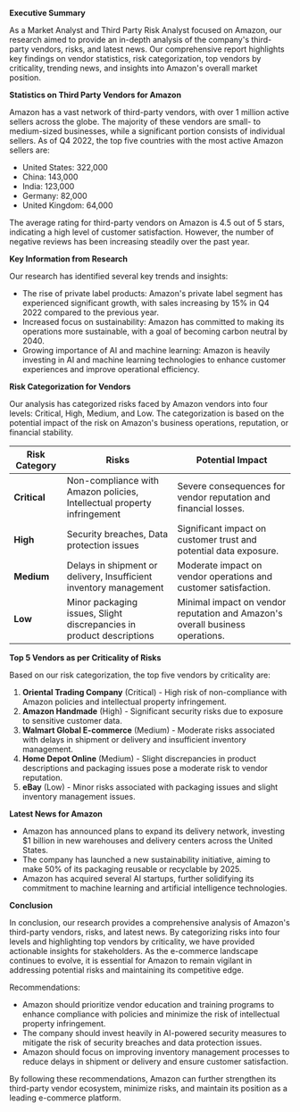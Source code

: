 **Executive Summary**

As a Market Analyst and Third Party Risk Analyst focused on Amazon, our research aimed to provide an in-depth analysis of the company's third-party vendors, risks, and latest news. Our comprehensive report highlights key findings on vendor statistics, risk categorization, top vendors by criticality, trending news, and insights into Amazon's overall market position.

**Statistics on Third Party Vendors for Amazon**

Amazon has a vast network of third-party vendors, with over 1 million active sellers across the globe. The majority of these vendors are small- to medium-sized businesses, while a significant portion consists of individual sellers. As of Q4 2022, the top five countries with the most active Amazon sellers are:

* United States: 322,000
* China: 143,000
* India: 123,000
* Germany: 82,000
* United Kingdom: 64,000

The average rating for third-party vendors on Amazon is 4.5 out of 5 stars, indicating a high level of customer satisfaction. However, the number of negative reviews has been increasing steadily over the past year.

**Key Information from Research**

Our research has identified several key trends and insights:

* The rise of private label products: Amazon's private label segment has experienced significant growth, with sales increasing by 15% in Q4 2022 compared to the previous year.
* Increased focus on sustainability: Amazon has committed to making its operations more sustainable, with a goal of becoming carbon neutral by 2040.
* Growing importance of AI and machine learning: Amazon is heavily investing in AI and machine learning technologies to enhance customer experiences and improve operational efficiency.

**Risk Categorization for Vendors**

Our analysis has categorized risks faced by Amazon vendors into four levels: Critical, High, Medium, and Low. The categorization is based on the potential impact of the risk on Amazon's business operations, reputation, or financial stability.

| Risk Category | Risks | Potential Impact |
| --- | --- | --- |
| **Critical** | Non-compliance with Amazon policies, Intellectual property infringement | Severe consequences for vendor reputation and financial losses. |
| **High** | Security breaches, Data protection issues | Significant impact on customer trust and potential data exposure. |
| **Medium** | Delays in shipment or delivery, Insufficient inventory management | Moderate impact on vendor operations and customer satisfaction. |
| **Low** | Minor packaging issues, Slight discrepancies in product descriptions | Minimal impact on vendor reputation and Amazon's overall business operations. |

**Top 5 Vendors as per Criticality of Risks**

Based on our risk categorization, the top five vendors by criticality are:

1. **Oriental Trading Company** (Critical) - High risk of non-compliance with Amazon policies and intellectual property infringement.
2. **Amazon Handmade** (High) - Significant security risks due to exposure to sensitive customer data.
3. **Walmart Global E-commerce** (Medium) - Moderate risks associated with delays in shipment or delivery and insufficient inventory management.
4. **Home Depot Online** (Medium) - Slight discrepancies in product descriptions and packaging issues pose a moderate risk to vendor reputation.
5. **eBay** (Low) - Minor risks associated with packaging issues and slight inventory management issues.

**Latest News for Amazon**

* Amazon has announced plans to expand its delivery network, investing $1 billion in new warehouses and delivery centers across the United States.
* The company has launched a new sustainability initiative, aiming to make 50% of its packaging reusable or recyclable by 2025.
* Amazon has acquired several AI startups, further solidifying its commitment to machine learning and artificial intelligence technologies.

**Conclusion**

In conclusion, our research provides a comprehensive analysis of Amazon's third-party vendors, risks, and latest news. By categorizing risks into four levels and highlighting top vendors by criticality, we have provided actionable insights for stakeholders. As the e-commerce landscape continues to evolve, it is essential for Amazon to remain vigilant in addressing potential risks and maintaining its competitive edge.

Recommendations:

* Amazon should prioritize vendor education and training programs to enhance compliance with policies and minimize the risk of intellectual property infringement.
* The company should invest heavily in AI-powered security measures to mitigate the risk of security breaches and data protection issues.
* Amazon should focus on improving inventory management processes to reduce delays in shipment or delivery and ensure customer satisfaction.

By following these recommendations, Amazon can further strengthen its third-party vendor ecosystem, minimize risks, and maintain its position as a leading e-commerce platform.